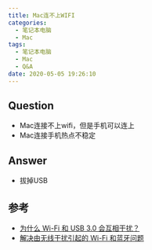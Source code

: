 ```yaml
---
title: Mac连不上WIFI
categories:
  - 笔记本电脑
  - Mac
tags:
  - 笔记本电脑
  - Mac
  - Q&A
date: 2020-05-05 19:26:10
---
```

## Question

* Mac连接不上wifi，但是手机可以连上
* Mac连接手机热点不稳定

## Answer

* 拔掉USB

## 参考
* [为什么 Wi-Fi 和 USB 3.0 会互相干扰？](https://www.zhihu.com/question/28422159)
* [解决由无线干扰引起的 Wi-Fi 和蓝牙问题](https://support.apple.com/zh-cn/HT201542)